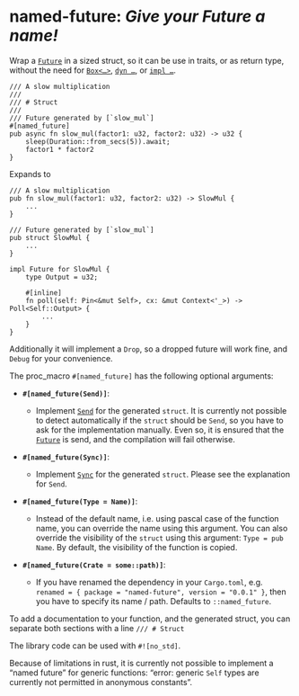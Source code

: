 # named-future: *Give your Future a name!*

Wrap a [`Future`] in a sized struct, so it can be use in traits, or as return type,
without the need for [`Box<…>`], [`dyn …`], or [`impl …`].

```rust,untested
/// A slow multiplication
///
/// # Struct
///
/// Future generated by [`slow_mul`]
#[named_future]
pub async fn slow_mul(factor1: u32, factor2: u32) -> u32 {
    sleep(Duration::from_secs(5)).await;
    factor1 * factor2
}
```

Expands to

```rust,untested
/// A slow multiplication
pub fn slow_mul(factor1: u32, factor2: u32) -> SlowMul {
    ...
}

/// Future generated by [`slow_mul`]
pub struct SlowMul {
    ...
}

impl Future for SlowMul {
    type Output = u32;

    #[inline]
    fn poll(self: Pin<&mut Self>, cx: &mut Context<'_>) -> Poll<Self::Output> {
        ...
    }
}
```

Additionally it will implement a `Drop`, so a dropped future will work fine,
and `Debug` for your convenience.

The proc_macro `#[named_future]` has the following optional arguments:

- **`#[named_future(Send)]`**:  
  - Implement [`Send`] for the generated `struct`.
    It is currently not possible to detect automatically if the `struct` should be `Send`,
    so you have to ask for the implementation manually.
    Even so, it is ensured that the [`Future`] is send, and the compilation will fail otherwise.

- **`#[named_future(Sync)]`**:  
  - Implement [`Sync`] for the generated `struct`. Please see the explanation for `Send`.

- **`#[named_future(Type = Name)]`**:  
  - Instead of the default name, i.e. using pascal case of the function name,
    you can override the name using this argument.
    You can also override the visibility of the `struct` using this argument: `Type = pub Name`.
    By default, the visibility of the function is copied.

- **`#[named_future(Crate = some::path)]`**:  
  - If you have renamed the dependency in your `Cargo.toml`,
    e.g. `renamed = { package = "named-future", version = "0.0.1" }`,
    then you have to specify its name / path.
    Defaults to `::named_future`.

To add a documentation to your function, and the generated struct,
you can separate both sections with a line `/// # Struct`

The library code can be used with `#![no_std]`.

Because of limitations in rust, it is currently not possible to implement a “named future” for
generic functions: “error: generic `Self` types are currently not permitted in anonymous constants”.

[`Future`]: https://doc.rust-lang.org/1.65.0/core/future/trait.Future.html
[`Box<…>`]: https://doc.rust-lang.org/1.65.0/alloc/boxed/struct.Box.html
[`dyn …`]: https://doc.rust-lang.org/1.65.0/std/keyword.dyn.html
[`impl …`]: https://doc.rust-lang.org/1.65.0/std/keyword.impl.html
[`Send`]: https://doc.rust-lang.org/1.65.0/core/marker/trait.Send.html
[`Sync`]: https://doc.rust-lang.org/1.65.0/core/marker/trait.Sync.html
